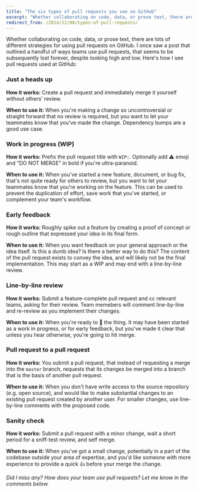 ```yaml
---
title: "The six types of pull requests you see on GitHub"
excerpt: "Whether collaborating on code, data, or prose text, there are lots of different strategies for using pull requests on GitHub."
redirect_from: /2014/12/08/types-of-pull-requests/
---
```


Whether collaborating on code, data, or prose text, there are lots of different strategies for using pull requests on GitHub. I once saw a post that outlined a handful of ways teams use pull requests, that seems to be subsequently lost forever, despite looking high and low. Here's how I see pull requests used at GitHub:

### Just a heads up

**How it works:** Create a pull request and immediately merge it yourself without others' review.

**When to use it:** When you're making a change so uncontroversial or straight forward that no review is required, but you want to let your teammates know that you've made the change. Dependency bumps are a good use case.

### Work in progress (WIP)

**How it works:** Prefix the pull request title with `WIP:`. Optionally add :warning: emoji and "DO NOT MERGE" in bold if you're ultra-paranoid.

**When to use it:** When you've started a new feature, document, or bug fix, that's not quite ready for others to review, but you want to let your teammates know that you're working on the feature. This can be used to prevent the duplication of effort, save work that you've started, or complement your team's workflow.

### Early feedback

**How it works:** Roughly spike out a feature by creating a proof of concept or rough outline that expressed your idea in its final form.

**When to use it:** When you want feedback on your general approach or the idea itself. Is this a dumb idea? Is there a better way to do this? The content of the pull request exists to convey the idea, and will likely not be the final implementation. This may start as a WIP and may end with a line-by-line review.

### Line-by-line review

**How it works:** Submit a feature-complete pull request and cc relevant teams, asking for their review. Team memebers will comment line-by-line and re-review as you implement their changes.

**When to use it:** When you're ready to :ship: the thing. It may have been started as a work in progress, or for early feedback, but you've made it clear that unless you hear otherwise, you're going to hit merge.

### Pull request to a pull request

**How it works:** You submit a pull request, that instead of requesting a merge into the `master` branch, requests that its changes be merged into a branch that is the basis of another pull request.

**When to use it:** When you don't have write access to the source repository (e.g. open source), and would like to make substantial changes to an existing pull request created by another user. For smaller changes, use line-by-line comments with the proposed code.

### Sanity check

**How it works:** Submit a pull request with a minor change, wait a short period for a sniff-test review, and self merge.

**When to use it:** When you've got a small change, potentially in a part of the codebase outside your area of expertise, and you'd like someone with more experience to provide a quick :+1: before your merge the change.

*Did I miss any? How does your team use pull requests? Let me know in the comments below.*
